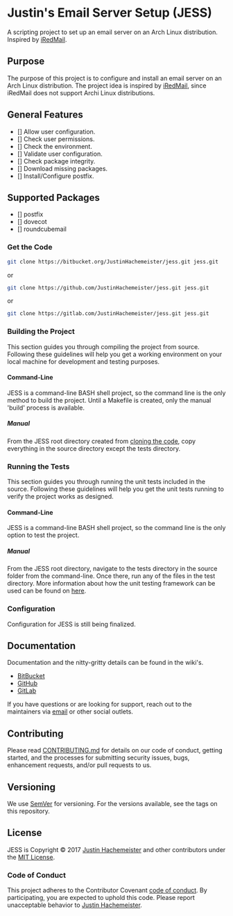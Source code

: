 # Justin's Email Server Setup (JESS)

A scripting project to set up an email server on an Arch Linux distribution. Inspired by [iRedMail](https://bitbucket.org/zhb/iredmail).

## Purpose

The purpose of this project is to configure and install an email server on an Arch Linux distribution. The project idea is inspired by [iRedMail](https://bitbucket.org/zhb/iredmail), since iRedMail does not support Archi Linux distributions.

## General Features

- [] Allow user configuration.
- [] Check user permissions.
- [] Check the environment.
- [] Validate user configuration.
- [] Check package integrity.
- [] Download missing packages.
- [] Install/Configure postfix.

## Supported Packages

- [] postfix
- [] dovecot
- [] roundcubemail

### Get the Code

```sh
git clone https://bitbucket.org/JustinHachemeister/jess.git jess.git
```

or

```sh
git clone https://github.com/JustinHachemeister/jess.git jess.git
```

or

```sh
git clone https://gitlab.com/JustinHachemeister/jess.git jess.git
```

### Building the Project

This section guides you through compiling the project from source. Following these guidelines will help you get a working environment on your local machine for development and testing purposes.

#### Command-Line

JESS is a command-line BASH shell project, so the command line is the only method to build the project. Until a Makefile is created, only the manual 'build' process is available.

##### Manual

From the JESS root directory created from [cloning the code](#get-the-code), copy everything in the source directory except the tests directory.

### Running the Tests

This section guides you through running the unit tests included in the source. Following these guidelines will help you get the unit tests running to verify the project works as designed. 

#### Command-Line

JESS is a command-line BASH shell project, so the command line is the only option to test the project.

##### Manual

From the JESS root directory, navigate to the tests directory in the source folder from the command-line. Once there, run any of the files in the test directory. More information about how the unit testing framework can be used can be found on [here](https://github.com/kward/shunit2).

### Configuration

Configuration for JESS is still being finalized.

## Documentation

Documentation and the nitty-gritty details can be found in the wiki's.

* [BitBucket](https://bitbucket.org/justinhachemeister/jess/wiki/)
* [GitHub](https://github.com/justinhachemeister/jess/wiki)
* [GitLab](https://gitlab.com/justinhachemeister/jess/wikis/)

If you have questions or are looking for support, reach out to the maintainers via [email](mailto:f204631e@opayq.com) or other social outlets.

## Contributing

Please read [CONTRIBUTING.md](CONTRIBUTING.md) for details on our code of conduct, getting started, and the processes for submitting security issues, bugs, enhancement requests, and/or pull requests to us.

## Versioning

We use [SemVer](http://semver.org/) for versioning. For the versions available, see the tags on this repository.

## License

JESS is Copyright &copy; 2017 [Justin Hachemeister](https://jhache.me) and other contributors under the [MIT License](LICENSE).

### Code of Conduct

This project adheres to the Contributor Covenant [code of conduct](CODE_OF_CONDUCT.md). By participating, you are expected to uphold this code. Please report unacceptable behavior to [Justin Hachemeister](mailto:f204631e@opayq.com).
